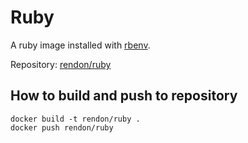 # Ruby
A ruby image installed with [rbenv](https://github.com/rbenv/rbenv).

Repository: [rendon/ruby](https://hub.docker.com/repository/docker/rendon/ruby)

## How to build and push to repository
```
docker build -t rendon/ruby .
docker push rendon/ruby
```
